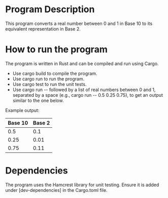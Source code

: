 # Program Description #
This program converts a real number between 0 and 1 in Base 10 to its equivalent representation in Base 2.

# How to run the program #
The program is written in Rust and can be compiled and run using Cargo.

- Use cargo build to compile the program.
- Use cargo run to run the program.
- Use cargo test to run the unit tests.
- Use cargo run -- followed by a list of real numbers between 0 and 1, separated by a space (e.g., cargo run -- 0.5 0.25 0.75), to get an output similar to the one below.

Example output:

| Base 10 | Base 2 |
| :-------|:-------|
| 0.5     | 0.1    |
| 0.25    | 0.01   |
| 0.75    | 0.11   |

# Dependencies #
The program uses the Hamcrest library for unit testing. Ensure it is added under [dev-dependencies] in the Cargo.toml file.

